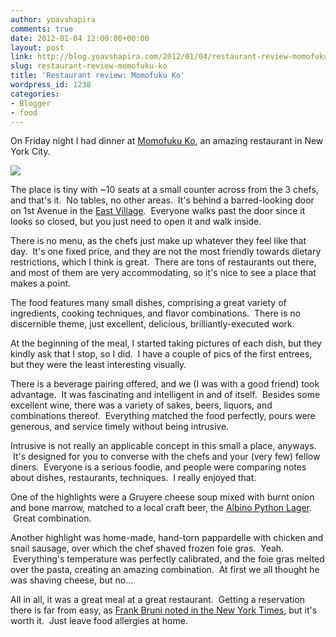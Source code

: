 ```yaml
---
author: yoavshapira
comments: true
date: 2012-01-04 12:00:00+00:00
layout: post
link: http://blog.yoavshapira.com/2012/01/04/restaurant-review-momofuku-ko/
slug: restaurant-review-momofuku-ko
title: 'Restaurant review: Momofuku Ko'
wordpress_id: 1238
categories:
- Blogger
- food
---
```


On Friday night I had dinner at [Momofuku Ko](http://www.momofuku.com/restaurants/ko/), an amazing restaurant in New York City.  
  


[![](http://www.momofuku.com/wp-content/uploads/2010/01/Ko-1-Small.jpg)](http://www.momofuku.com/wp-content/uploads/2010/01/Ko-1-Small.jpg)

  


  
The place is tiny with ~10 seats at a small counter across from the 3 chefs, and that's it.  No tables, no other areas.  It's behind a barred-looking door on 1st Avenue in the [East Village](http://en.wikipedia.org/wiki/East_Village,_Manhattan).  Everyone walks past the door since it looks so closed, but you just need to open it and walk inside.  
  
There is no menu, as the chefs just make up whatever they feel like that day.  It's one fixed price, and they are not the most friendly towards dietary restrictions, which I think is great.  There are tons of restaurants out there, and most of them are very accommodating, so it's nice to see a place that makes a point.  
  
The food features many small dishes, comprising a great variety of ingredients, cooking techniques, and flavor combinations.  There is no discernible theme, just excellent, delicious, brilliantly-executed work.  
  
At the beginning of the meal, I started taking pictures of each dish, but they kindly ask that I stop, so I did.  I have a couple of pics of the first entrees, but they were the least interesting visually.  
  
There is a beverage pairing offered, and we (I was with a good friend) took advantage.  It was fascinating and intelligent in and of itself.  Besides some excellent wine, there was a variety of sakes, beers, liquors, and combinations thereof.  Everything matched the food perfectly, pours were generous, and service timely without being intrusive.  
  
Intrusive is not really an applicable concept in this small a place, anyways.  It's designed for you to converse with the chefs and your (very few) fellow diners.  Everyone is a serious foodie, and people were comparing notes about dishes, restaurants, techniques.  I really enjoyed that.  
  
One of the highlights were a Gruyere cheese soup mixed with burnt onion and bone marrow, matched to a local craft beer, the [Albino Python Lager](http://www.shmaltzbrewing.com/CONEY/ap.html).  Great combination.  
  
Another highlight was home-made, hand-torn pappardelle with chicken and snail sausage, over which the chef shaved frozen foie gras.  Yeah.  Everything's temperature was perfectly calibrated, and the foie gras melted over the pasta, creating an amazing combination.  At first we all thought he was shaving cheese, but no...  
  
All in all, it was a great meal at a great restaurant.  Getting a reservation there is far from easy, as [Frank Bruni noted in the New York Times](http://www.nytimes.com/2008/05/07/dining/reviews/07rest.html?pagewanted=all), but it's worth it.  Just leave food allergies at home.  
  
  

